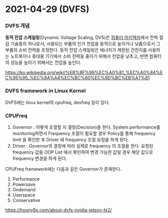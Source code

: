 # 2021-04-29 (DVFS)

### DVFS 개념

**동적 전압 스케일링**(Dynamic Voltage Scaling, DVS)은 [컴퓨터 아키텍처](https://ko.wikipedia.org/wiki/컴퓨터_아키텍처)에서 전력 절감 기술중의 하나로서, 사용되는 부품의 인가 전압을 동적으로 높이거나 낮춤으로서 그 부품의 소비 전력을 조정한다. 동적 전압 스케일링은 에너지가 제한된 건전지를 사용하는 노트북이나 휴대용 기기에서 소비 전력을 줄이기 위해서 전압을 낮추고, 반면 컴퓨터의 성능을 높이기 위해서는 전압을 높인다.

https://ko.wikipedia.org/wiki/%EB%8F%99%EC%A0%81_%EC%A0%84%EC%95%95_%EC%8A%A4%EC%BC%80%EC%9D%BC%EB%A7%81



### DVFS framework in Linux Kernel

DVFS에는 linux kernel의 cpufreq, devfreq 등이 있다.



### CPUFreq

1. Governor : 어떻게 조절할 지 결정(Decision)을 한다. System performance를 monitoring하면서 Frequency 조절이 필요할 경우 Policy를 통해 frequency limit 을 확인한 후 Driver 에 frequency 조절 요청을 하게 된다.
2. Driver : Governor의 결정에 따라 실제로 frequency 의 조절을 한다. 요청된 frequency 값을 OOP List 에서 확인하여 변경 가능한 값일 경우 해당 값으로 frequency 변경을 하게 된다.



CPUFreq framework에는 다음과 같은 Governor가 존재한다.

1. Performance
2. Powersave
3. Ondemand
4. Userspace
5. Conservative

https://hoony9x.com/about-dvfs-nvidia-jetson-tx2/
